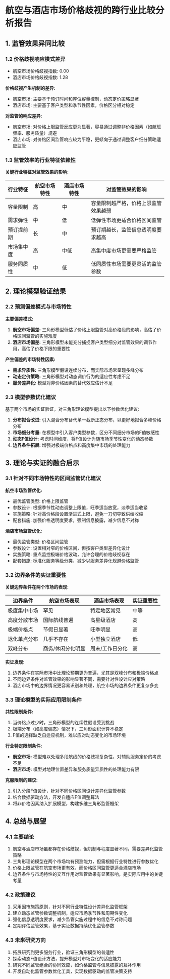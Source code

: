# 航空与酒店市场价格歧视的跨行业比较分析报告

## 1. 监管效果异同比较

### 1.2 价格歧视响应模式差异

- 航空市场价格歧视指数: 0.00
- 酒店市场价格歧视指数: 1.28

**价格歧视产生机制的差异:**

- 航空市场: 主要基于预订时间和座位容量控制，动态定价策略显著
- 酒店市场: 主要基于客户类型和季节性因素，价格区分相对稳定

**对监管的响应差异:**

- 航空市场: 对价格上限监管反应更为显著，容易通过调整非价格因素（如航班频率、服务质量）规避
- 酒店市场: 对价格区间监管响应较为平稳，更倾向于通过调整客户细分策略适应监管

### 1.3 监管效率的行业特征依赖性

**关键行业特征对监管效果的影响:**

| 行业特征 | 航空市场特性 | 酒店市场特性 | 对监管效果的影响 |
| -------- | ------------ | ------------ | ---------------- |
| 容量限制 | 高 | 中 | 容量限制越严格，价格上限监管效果越弱 |
| 需求弹性 | 中 | 低 | 低弹性市场更适合价格区间监管 |
| 预订提前期 | 长 | 中 | 预订期越长，监管信息透明度要求越高 |
| 市场集中度 | 高 | 中低 | 高集中度市场更需要严格监管 |
| 服务同质性 | 中 | 低 | 低同质性市场需要更灵活的监管参数 |


## 2. 理论模型验证结果

### 2.2 预测偏差模式与市场特性

**主要偏差模式:**

1. **航空市场偏差:** 三角形模型低估了价格上限监管对高价格段的影响，高估了价格区间监管的实施难度
2. **酒店市场偏差:** 三角形模型未能充分捕捉客户类型细分对监管效果的调节作用，高估了价格下限的重要性

**产生偏差的市场特性因素:**

- **需求异质性:** 三角形模型假设连续分布，而实际市场常呈现多峰分布
- **动态定价策略:** 三角形模型对动态调价行为的适应性考虑不足
- **服务差异化:** 模型对非价格因素的替代效应估计不足

### 2.3 模型参数优化建议

基于两个市场的实证验证，对三角形理论模型提出以下参数优化建议:

1. **分布拟合改进:** 引入混合分布替代单一截断正态分布，以更好地拟合多峰价格分布
2. **市场细分考量:** 在模型中引入客户类型参数，区分不同细分市场的F值敏感性
3. **动态F值设计:** 考虑时间维度，将F值设计为随市场季节性变化的动态参数
4. **边界条件拓展:** 增强对极端价格点和高度集中市场的处理能力


## 3. 理论与实证的融合启示

### 3.1 针对不同市场特性的区间监管优化建议

**航空市场监管优化:**

- 最优监管类型: 价格上限监管
- 参数设计: 根据季节性动态调整上限值，旺季适当放宽，淡季适当收紧
- 实施策略: 针对高价格段设置渐进式上限，避免一刀切导致供给收缩
- 配套措施: 加强价格透明度要求，强制信息披露，减少信息不对称

**酒店市场监管优化:**

- 最优监管类型: 价格区间监管
- 参数设计: 设置相对窄的价格区间，但按客户类型差异化设计
- 实施策略: 重点监控极端价格波动，允许合理的价格歧视存在
- 配套措施: 标准化服务等级分类，减少以服务差异化规避价格监管

### 3.2 边界条件的实证重要性

**关键边界条件在两个市场的表现:**

| 边界条件 | 航空市场表现 | 酒店市场表现 | 实证重要性 |
| -------- | ------------ | ------------ | ---------- |
| 极度集中市场 | 罕见 | 特定地区常见 | 中等 |
| 高度分散市场 | 国际航线普遍 | 高星级酒店 | 高 |
| 极端价格点 | 节假日显著 | 旺季明显 | 高 |
| 退化单点分布 | 几乎不存在 | 小型独立酒店 | 低 |
| 双峰分布 | 商务/休闲分化明显 | 周末/工作日分化 | 高 |

**实证发现:**

1. 边界条件在实际市场中比理论预期更为普遍，尤其是双峰分布和极端价格点
2. 不同边界条件对监管效果的影响显著不同，需要针对性设计应对策略
3. 酒店市场中的边界情况更容易识别和处理，航空市场的边界条件更复杂多变

### 3.3 理论模型的实际应用限制条件

**共性限制条件:**

1. 当价格点过少时，三角形模型的连续性假设受到挑战
2. 极端分布（如高度偏态）情况下，三角形面积计算不稳定
3. F值的选择缺乏自适应机制，难以应对动态变化的市场环境

**行业特定限制条件:**

- **航空市场:** 模型难以处理多段航线的价格歧视复杂性，对辅助服务定价的考虑不足
- **酒店市场:** 模型对地理位置差异和服务质量异质性的处理能力有限

**克服限制的建议:**

1. 引入分段F值设计，针对不同价格区间设计差异化监管参数
2. 结合数据驱动方法，开发自适应F值调整算法
3. 将非价格因素纳入扩展模型，构建多维三角形监管框架


## 4. 总结与展望

### 4.1 主要结论

1. 航空与酒店市场虽都存在价格歧视，但机制与程度显著不同，需要差异化监管策略
2. 三角形理论模型在两个市场均有预测能力，但需根据行业特性进行参数优化
3. 价格上限监管在航空市场更有效，而价格区间监管更适合酒店市场
4. 边界条件与市场特性的交互作用对监管效果有显著影响，是实际应用中的关键考量

### 4.2 政策建议

1. 采用因市施策原则，针对不同行业特性设计差异化监管框架
2. 建立动态监管参数调整机制，适应市场季节性和周期性变化
3. 强化信息透明度要求，减少监管实施过程中的信息不对称问题
4. 定期评估监管效果，基于实证数据持续优化监管参数

### 4.3 未来研究方向

1. 拓展研究到更多服务行业，验证三角形模型的普适性
2. 探索动态F值设计方法，提升模型对市场变化的适应能力
3. 研究不同监管组合的协同效应，如价格监管与信息披露的互补作用
4. 开发自动化监管参数优化工具，实现数据驱动的监管决策支持